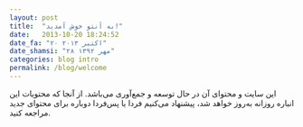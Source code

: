```yaml
---
layout: post
title:  "به آنتو خوش آمدید!"
date:   2013-10-20 18:24:52
date_fa: "۲۰ اکتبر ۲۰۱۳"
date_shamsi: "۲۸ مهر ۱۳۹۲"
categories: blog intro
permalink: /blog/welcome
---
```


این سایت و محتوای آن در حال توسعه و جمع‌آوری می‌باشد. از آنجا که محتویات این انباره روزانه به‌روز خواهد شد، پیشنهاد می‌کنیم فردا یا پس‌فردا دوباره برای محتوای جدید مراجعه کنید.
